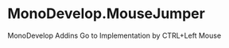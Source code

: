 MonoDevelop.MouseJumper
=======================

MonoDevelop Addins Go to Implementation by CTRL+Left Mouse
